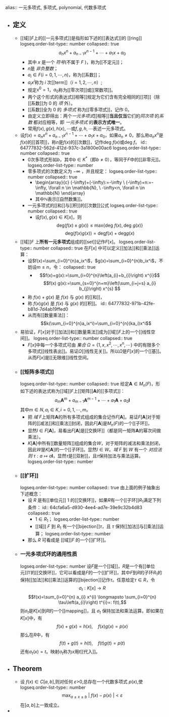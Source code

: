 alias:: 一元多项式, 多项式, polynomial, 代数多项式

- ## 定义
	- [[域]]$F$上的[[一元多项式]]是指形如下述的[[表达式]]的 [[ring]] 
	  logseq.order-list-type:: number
	  collapsed:: true
	  $$a_nx^n+a_{n-1}x^{n-1}+\cdots+a_1x+a_0$$
		- 其中 $x$ 是一个 *符号*(不属于 $F$ )，称为[[不定元]]；
		- $n$是 *非负整数*；
		- $a_i\in F(i=0,1,\cdots,n)$，称为[[系数]]；
		- $a_ix^i$称为 $i$ 次[[term]]（$i=1,2,\cdots,n$）;
		- 规定$x^0=1$，$a_0$称为[[零次项]]或[[常数项]]。
		- 两个这个形式的表达式[[相等]]规定为它们含有完全相同的[[项]]（除[[系数]]为 $0$ 的 *项* 外）。
		- [[系数]]全为 $0$ 的 *多项式* 称为[[零多项式]]，记作 $0$。
		- 由定义立即得出：两个*一元多项式*[[相等]]**当且仅当**它们的*同次项* 的*系数* 都对应相等，即 *一元多项式* 的**表示方式唯一**。
		- 常用$f(x),g(x),h(x),\cdots$或$f,g,h,\cdots$表述一元多项式。
	- 设$f(x)=a_nx^n+a_{n-1}x^{n-1}+\cdots+a_1x+a_0$，如果$a_n\ne 0$，那么称$a_nx^n$是$f(x)$的[[首项]]，称$n$是$f(x)$的[[次数]]，记作$\mathrm{deg}\ f(x)$或$\mathrm{deg}\ f$。
	  id:: 64777832-562d-412d-937c-3a1800e00ac6
	  logseq.order-list-type:: number
	  collapsed:: true
		- $0$次多项式形如$b$，其中$b\in K^*$（即$b\ne 0$），等同于$F$中的[[非零元]]。
		  logseq.order-list-type:: number
		- 零多项式的次数定义为 $-\infty$ ，并且规定：
		  logseq.order-list-type:: number
		  collapsed:: true
			- \begin{array}{c}
			  (-\infty)+(-\infty):=-\infty \\
			  (-\infty)+n:=-\infty, \forall n \in \mathbb{N}, \\
			  -\infty<n, \forall n \in \mathbb{N}
			  \end{array}
			- 其中$\mathbb{N}$表示[[自然数集]]。
		- 一元多项式的[[和]]与[[积]]的[[次数]]公式
		  logseq.order-list-type:: number
		  collapsed:: true
			- 设$f(x),g(x)\in K[x]$，则
			  $$\mathrm{deg}(f(x)\pm g(x))\le\mathrm{max}\{\mathrm{deg}\ f(x), \mathrm{deg}\ g(x)\}$$
			  $$\mathrm{deg}(f(x)g(x))=\mathrm{deg}f(x)+\mathrm{deg}g(x)$$
	- [[域]]$F$ 上**所有一元多项式**组成的[[set]]记作$F[x]$。
	  logseq.order-list-type:: number
	  collapsed:: true
	  在$F[x]$ 中可以定义[[加法]]和[[乘法]]运算：
		- 设$f(x)=\sum_{i=0}^{n}a_ix^i$，$g(x)=\sum_{i=0}^{n}b_ix^i$，不妨设$m\le n$，令：
		  collapsed:: true
			- $$f(x)+g(x):=\sum_{i=0}^{n}\left(a_{i}+b_{i}\right) x^{i}$$
			  $$f(x) g(x):=\sum_{s=0}^{n+m}\left(\sum_{i+j=s} a_{i} b_{j}\right) x^{s} $$
		- 称 $f(x)+g(x)$ 是 $f(x)$ 与 $g(x)$ 的[[和]]，
		- 称 $f(x)g(x)$ 是 $f(x)$ 与 $g(x)$ 的[[积]]。
		  id:: 64777832-971b-42fe-b81d-7d4ab19ffed0
		- 从而有[[数量乘法]]：
		  $$k(\sum_{i=0}^{n}a_ix^i)=\sum_{i=0}^{n}(ka_i)x^i$$
	- 易验证，$F[x]$对于[[加法]]和[[数量乘法]]成为[[域]]$F$上的一个[[线性空间]]。
	  logseq.order-list-type:: number
	  collapsed:: true
		- $F[x]$中每一个多项式可由 *集合* $\Omega=\{1,x,x^2,\cdots,x^n,\cdots\}$ 中的有限多个多项式[[线性表出]]。易证$\Omega$[[线性无关]]。所以$\Omega$是$F[x]$的一个[[基]]。从而$F[x]$是[[无限维]]线性空间。
	- ### [[矩阵多项式]]
	  logseq.order-list-type:: number
	  collapsed:: true
	  给定$\boldsymbol{A}\in M_n(F)$，形如下述的表达式称为[[域]]$F$上[[矩阵]]$\boldsymbol{A}$的[[多项式]]：
	  $$a_m\boldsymbol{A}^m+a_{m-1}\boldsymbol{A}^{m-1}+\cdots+a_1\boldsymbol{A}+a_0\boldsymbol{I}$$
	  其中$m\in N,a_i\in K,i=0,1,\cdots,m$。
		- 把 *域* $F$上矩阵$\boldsymbol{A}$的所有多项式组成的集合记作$F[\boldsymbol{A}]$。易证$F[\boldsymbol{A}]$对于矩阵的[[减法]]和[[乘法]]封闭，因此$F[\boldsymbol{A}]$是$M_n(F)$的一个[[子环]]，
		- 显然$I\in F[\boldsymbol{A}]$，易看出$F[\boldsymbol{A}]$是[[交换环]]（都是同一矩阵$\boldsymbol{A}$的幂次间做乘法）。
		- $K[\boldsymbol{A}]$中所有[[数量矩阵]]组成的集合$W$，对于矩阵的减法和乘法封闭，因此$W$是$K[\boldsymbol{A}]$的一个[[子环]]。显然$I\in W$。*域* $F$ 到 $W$ 有一个 *对应法则* $\tau:a\longmapsto a\boldsymbol{I}$，显然$\tau$是[[双射]]，且$\tau$保持加法与乘法运算。
		  logseq.order-list-type:: number
	- ### [[扩环]]
	  logseq.order-list-type:: number
	  collapsed:: true
	  由上面的例子抽象出下述概念：
		- 设 $R$ 是有[[单位元]] $1$ 的[[交换环]]，如果$R$有一个[[子环]]$R_1$满足下列条件：
		  id:: 64cfa6a5-d930-4ee4-ad7e-39e9c32b4d83
		  collapsed:: true
			- $1\in R_1$；
			  logseq.order-list-type:: number
			- [[域]] $F$ 到 $R_1$ 有一个[[bijection]]$\tau$，且 $\tau$ 保持[[加法]]与[[乘法]]运算；
			  logseq.order-list-type:: number
		- 那么 $R$ 可看成是 [[域]]$F$ 的一个[[扩环]]。
	- ### 一元多项式环的通用性质
	  logseq.order-list-type:: number
	  设$F$是一个[[域]]，$R$是一个有[[单位元]]$1'$的[[交换环]]，它可以看成是$F$的一个[[扩环]]，其中$F$到$R$的子环$R_1$的保持[[加法]]和[[乘法]]运算的[[bijection]]记作$\tau$。任意给定$\tau\in R$，令
	  $$ \sigma_{t}: K[x] \longrightarrow R $$
	  $$f(x)=\sum_{i=0}^{n} a_{i} x^{i} \longmapsto \sum_{i=0}^{n} \tau\left(a_{i}\right) t^{i}=: f(t),$$
	  则$\sigma_t$是$K[x]$到$R$的一个[[mapping]]，且 $\sigma_t$ 保持加法和乘法运算。即如果在$K[x]$中，有
	  $$f(x)+g(x)=h(x), \quad f(x)g(x)=p(x)$$
	  那么在$R$中，有
	  $$f(t)+g(t)=h(t), \quad f(t)g(t)=p(t)$$
	  还有$\sigma_t(x)=t$。映射$\sigma_t$称为$x$用$t$[[代入]]。
- ## Theorem
	- 设 $f(x)\in C[a,b]$,则对任何 $\varepsilon$>0,总存在一个代数多项式 $p(x)$,使
	  logseq.order-list-type:: number
	  $$
	  \max_{a\leq x\leq b}\:|\:f(x)-p(x)\:|<\varepsilon 
	  $$
	  在$[a,b]$上一致成立。
-